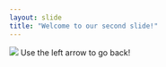 ```yaml
---
layout: slide
title: "Welcome to our second slide!"
---
```

![](https://cdn.memegenerator.es/imagenes/memes/full/22/16/22169855.jpg)
Use the left arrow to go back!
